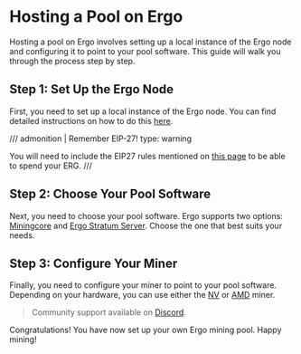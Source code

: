 # Hosting a Pool on Ergo

Hosting a pool on Ergo involves setting up a local instance of the Ergo node and configuring it to point to your pool software. This guide will walk you through the process step by step.

## Step 1: Set Up the Ergo Node

First, you need to set up a local instance of the Ergo node. You can find detailed instructions on how to do this [here](solo-node.md).

/// admonition | Remember EIP-27!
    type: warning

You will need to include the EIP27 rules mentioned on [this page](solo-node.md) to be able to spend your ERG.
///

## Step 2: Choose Your Pool Software

Next, you need to choose your pool software. Ergo supports two options: [Miningcore](miningcore.md) and [Ergo Stratum Server](stratum.md). Choose the one that best suits your needs.

## Step 3: Configure Your Miner

Finally, you need to configure your miner to point to your pool software. Depending on your hardware, you can use either the [NV](https://https://github.com/mhssamadani/Autolykos2_NV_Miner) or [AMD](https://github.com/mhssamadani/Autolykos2_AMD_Miner) miner.

> Community support available on [Discord](https://discord.gg/kxbrHVwnm5).

Congratulations! You have now set up your own Ergo mining pool. Happy mining!
